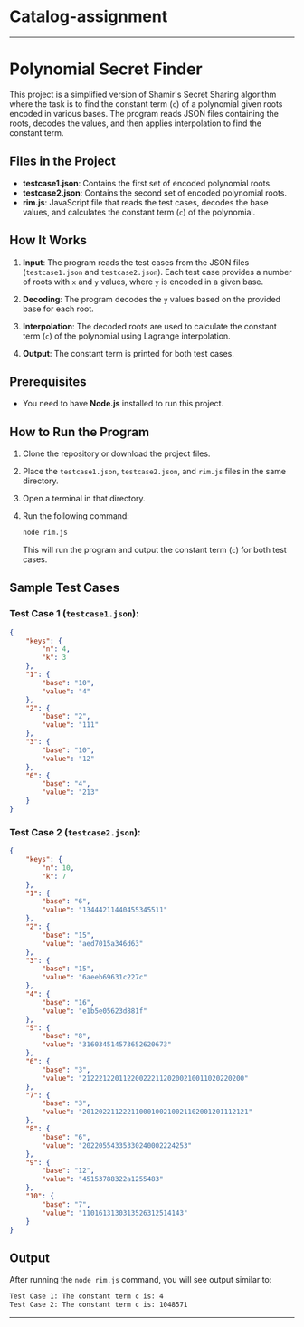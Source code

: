 # Catalog-assignment



---

# Polynomial Secret Finder

This project is a simplified version of Shamir's Secret Sharing algorithm where the task is to find the constant term (`c`) of a polynomial given roots encoded in various bases. The program reads JSON files containing the roots, decodes the values, and then applies interpolation to find the constant term.

## Files in the Project

- **testcase1.json**: Contains the first set of encoded polynomial roots.
- **testcase2.json**: Contains the second set of encoded polynomial roots.
- **rim.js**: JavaScript file that reads the test cases, decodes the base values, and calculates the constant term (`c`) of the polynomial.

## How It Works

1. **Input**: The program reads the test cases from the JSON files (`testcase1.json` and `testcase2.json`). Each test case provides a number of roots with `x` and `y` values, where `y` is encoded in a given base.
   
2. **Decoding**: The program decodes the `y` values based on the provided base for each root.

3. **Interpolation**: The decoded roots are used to calculate the constant term (`c`) of the polynomial using Lagrange interpolation.

4. **Output**: The constant term is printed for both test cases.

## Prerequisites

- You need to have **Node.js** installed to run this project.

## How to Run the Program

1. Clone the repository or download the project files.
2. Place the `testcase1.json`, `testcase2.json`, and `rim.js` files in the same directory.
3. Open a terminal in that directory.
4. Run the following command:

   ```bash
   node rim.js
   ```

   This will run the program and output the constant term (`c`) for both test cases.

## Sample Test Cases

### Test Case 1 (`testcase1.json`):
```json
{
    "keys": {
        "n": 4,
        "k": 3
    },
    "1": {
        "base": "10",
        "value": "4"
    },
    "2": {
        "base": "2",
        "value": "111"
    },
    "3": {
        "base": "10",
        "value": "12"
    },
    "6": {
        "base": "4",
        "value": "213"
    }
}
```

### Test Case 2 (`testcase2.json`):
```json
{
    "keys": {
        "n": 10,
        "k": 7
    },
    "1": {
        "base": "6",
        "value": "13444211440455345511"
    },
    "2": {
        "base": "15",
        "value": "aed7015a346d63"
    },
    "3": {
        "base": "15",
        "value": "6aeeb69631c227c"
    },
    "4": {
        "base": "16",
        "value": "e1b5e05623d881f"
    },
    "5": {
        "base": "8",
        "value": "316034514573652620673"
    },
    "6": {
        "base": "3",
        "value": "2122212201122002221120200210011020220200"
    },
    "7": {
        "base": "3",
        "value": "20120221122211000100210021102001201112121"
    },
    "8": {
        "base": "6",
        "value": "20220554335330240002224253"
    },
    "9": {
        "base": "12",
        "value": "45153788322a1255483"
    },
    "10": {
        "base": "7",
        "value": "1101613130313526312514143"
    }
}
```

## Output

After running the `node rim.js` command, you will see output similar to:

```bash
Test Case 1: The constant term c is: 4
Test Case 2: The constant term c is: 1048571
```

---


